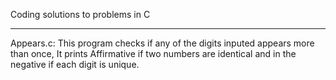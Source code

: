 Coding solutions to problems in C
_________________________________
Appears.c: This program checks if any of the digits inputed appears more than once, It prints Affirmative if two numbers are identical and in the negative if each digit is unique.

